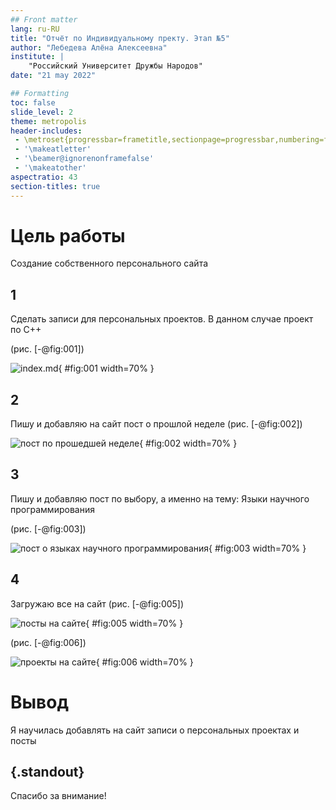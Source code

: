 ```yaml
---
## Front matter
lang: ru-RU
title: "Отчёт по Индивидуальному пректу. Этап №5"
author: "Лебедева Алёна Алексеевна"
institute: |
	"Российский Университет Дружбы Народов"
date: "21 may 2022"

## Formatting
toc: false
slide_level: 2
theme: metropolis
header-includes: 
 - \metroset{progressbar=frametitle,sectionpage=progressbar,numbering=fraction}
 - '\makeatletter'
 - '\beamer@ignorenonframefalse'
 - '\makeatother'
aspectratio: 43
section-titles: true
---
```


# Цель работы

Создание собственного персонального сайта

## 1

 Сделать записи для персональных проектов. В данном случае проект по С++

 (рис. [-@fig:001])

![index.md](image/1.png){ #fig:001 width=70% }

## 2

Пишу и добавляю на сайт пост о прошлой неделе
(рис. [-@fig:002])

![пост по прошедшей неделе](image/2.png){ #fig:002 width=70% }

## 3

Пишу и добавляю пост по выбору, а именно на тему: Языки научного программирования 

(рис. [-@fig:003])

![пост о языках научного программирования](image/3.png){ #fig:003 width=70% }


## 4

Загружаю все на сайт
(рис. [-@fig:005])

![посты на сайте](image/5.png){ #fig:005 width=70% }

(рис. [-@fig:006])

![проекты на сайте](image/6.png){ #fig:006 width=70% }

# Вывод

Я научилась добавлять на сайт записи о персональных проектах и посты  

## {.standout}

Спасибо за внимание!
